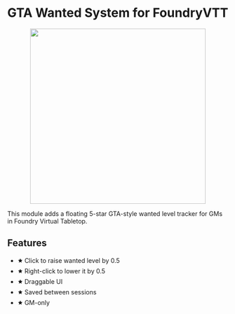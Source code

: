 # GTA Wanted System for FoundryVTT
<p align="center">
  <img src="media/wanted-ui.png" width="400"/>
</p>
This module adds a floating 5-star GTA-style wanted level tracker for GMs in Foundry Virtual Tabletop.

## Features

- 🟊 Click to raise wanted level by 0.5
- 🟊 Right-click to lower it by 0.5
- 🟊 Draggable UI
- 🟊 Saved between sessions
- 🟊 GM-only
